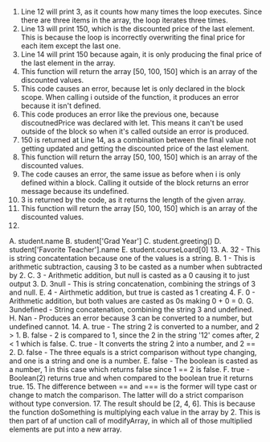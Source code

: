 1. Line 12 will print 3, as it counts how many times the loop executes. Since there are three items in the array, the loop iterates three times.
2. Line 13 will print 150, which is the discounted price of the last element. This is because the loop is incorrectly overwriting the final price for each item except the last one.
3. Line 14 will print 150 because again, it is only producing the final price of the last element in the array.
4. This function will return the array [50, 100, 150] which is an array of the discounted values.
5. This code causes an error, because let is only declared in the block scope. When calling i outside of the function, it produces an error because it isn't defined.
6. This code produces an error like the previous one, because discoutnedPrice was declared with let. This means it can't be used outside of the block so when it's called outside an error is produced.
7. 150 is returned at Line 14, as a combination between the final value not getting updated and getting the discounted price of the last element.
8. This function will return the array [50, 100, 150] which is an array of the discounted values.
9. The code causes an error, the same issue as before when i is only defined within a block. Calling it outside of the block returns an error message because its undefined.
10. 3 is returned by the code, as it returns the length of the given array.
11. This function will return the array [50, 100, 150] which is an array of the discounted values.
12.
  A. student.name
  B. student['Grad Year']
  C. student.greeting()
  D. student['Favorite Teacher'].name
  E. student.courseLoard[0]
13. 
  A. 32 - This is string concatentation because one of the values is a string.
  B. 1 - This is arithmetic subtraction, causing 3 to be casted as a number when subtracted by 2.
  C. 3 - Arithmetic addition, but null is casted as a 0 causing it to just output 3.
  D. 3null - This is string concatenation, combining the strings of 3 and null.
  E. 4 - Airthmetic addition, but true is casted as 1 creating 4.
  F. 0 - Arithmetic addition, but both values are casted as 0s making 0 + 0 = 0.
  G. 3undefined - String concatenation, combining the string 3 and undefined.
  H. Nan - Produces an error because 3 can be converted to a number, but undefined cannot.
14. 
  A. true - The string 2 is converted to a number, and 2 > 1.
  B. false - 2 is compared to 1, since the 2 in the string '12' comes after, 2 < 1 which is false.
  C. true - It converts the string 2 into a number, and 2 == 2.
  D. false - The three equals is a strict comparison without type changing, and one is a string and one is a number.
  E. false - The boolean is casted as a number, 1 in this case which returns false since 1 == 2 is false.
  F. true - Boolean(2) returns true and when compared to the boolean true it returns true.
15. The difference between == and === is the former will type cast or change to match the comparison. The latter will do a strict comparison without type conversion.
17. The result should be [2, 4, 6]. This is because the function doSomething is multiplying each value in the array by 2. This is then part of af unction call of modifyArray, in which all of those multiplied elements are put into a new array.
